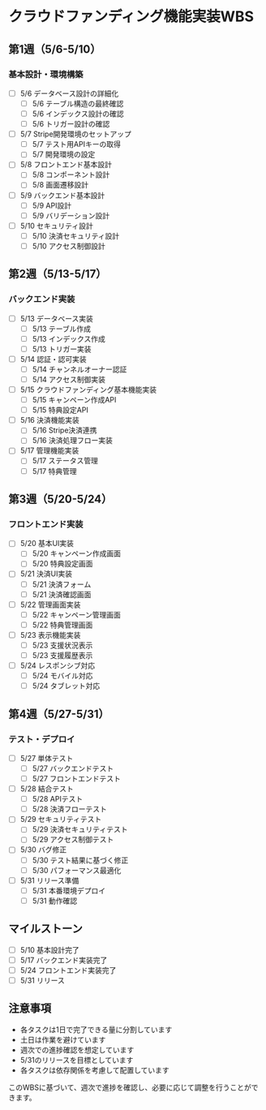 # クラウドファンディング機能実装WBS

## 第1週（5/6-5/10）
### 基本設計・環境構築
- [ ] 5/6 データベース設計の詳細化
  - [ ] 5/6 テーブル構造の最終確認
  - [ ] 5/6 インデックス設計の確認
  - [ ] 5/6 トリガー設計の確認
- [ ] 5/7 Stripe開発環境のセットアップ
  - [ ] 5/7 テスト用APIキーの取得
  - [ ] 5/7 開発環境の設定
- [ ] 5/8 フロントエンド基本設計
  - [ ] 5/8 コンポーネント設計
  - [ ] 5/8 画面遷移設計
- [ ] 5/9 バックエンド基本設計
  - [ ] 5/9 API設計
  - [ ] 5/9 バリデーション設計
- [ ] 5/10 セキュリティ設計
  - [ ] 5/10 決済セキュリティ設計
  - [ ] 5/10 アクセス制御設計

## 第2週（5/13-5/17）
### バックエンド実装
- [ ] 5/13 データベース実装
  - [ ] 5/13 テーブル作成
  - [ ] 5/13 インデックス作成
  - [ ] 5/13 トリガー実装
- [ ] 5/14 認証・認可実装
  - [ ] 5/14 チャンネルオーナー認証
  - [ ] 5/14 アクセス制御実装
- [ ] 5/15 クラウドファンディング基本機能実装
  - [ ] 5/15 キャンペーン作成API
  - [ ] 5/15 特典設定API
- [ ] 5/16 決済機能実装
  - [ ] 5/16 Stripe決済連携
  - [ ] 5/16 決済処理フロー実装
- [ ] 5/17 管理機能実装
  - [ ] 5/17 ステータス管理
  - [ ] 5/17 特典管理

## 第3週（5/20-5/24）
### フロントエンド実装
- [ ] 5/20 基本UI実装
  - [ ] 5/20 キャンペーン作成画面
  - [ ] 5/20 特典設定画面
- [ ] 5/21 決済UI実装
  - [ ] 5/21 決済フォーム
  - [ ] 5/21 決済確認画面
- [ ] 5/22 管理画面実装
  - [ ] 5/22 キャンペーン管理画面
  - [ ] 5/22 特典管理画面
- [ ] 5/23 表示機能実装
  - [ ] 5/23 支援状況表示
  - [ ] 5/23 支援履歴表示
- [ ] 5/24 レスポンシブ対応
  - [ ] 5/24 モバイル対応
  - [ ] 5/24 タブレット対応

## 第4週（5/27-5/31）
### テスト・デプロイ
- [ ] 5/27 単体テスト
  - [ ] 5/27 バックエンドテスト
  - [ ] 5/27 フロントエンドテスト
- [ ] 5/28 結合テスト
  - [ ] 5/28 APIテスト
  - [ ] 5/28 決済フローテスト
- [ ] 5/29 セキュリティテスト
  - [ ] 5/29 決済セキュリティテスト
  - [ ] 5/29 アクセス制御テスト
- [ ] 5/30 バグ修正
  - [ ] 5/30 テスト結果に基づく修正
  - [ ] 5/30 パフォーマンス最適化
- [ ] 5/31 リリース準備
  - [ ] 5/31 本番環境デプロイ
  - [ ] 5/31 動作確認

## マイルストーン
- [ ] 5/10 基本設計完了
- [ ] 5/17 バックエンド実装完了
- [ ] 5/24 フロントエンド実装完了
- [ ] 5/31 リリース

## 注意事項
- 各タスクは1日で完了できる量に分割しています
- 土日は作業を避けています
- 週次での進捗確認を想定しています
- 5/31のリリースを目標としています
- 各タスクは依存関係を考慮して配置しています

このWBSに基づいて、週次で進捗を確認し、必要に応じて調整を行うことができます。 